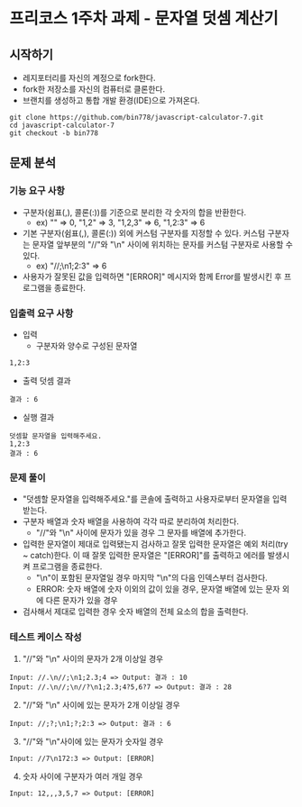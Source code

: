 # 프리코스 1주차 과제 - 문자열 덧셈 계산기

## 시작하기

- 레지포터리를 자신의 계정으로 fork한다.
- fork한 저장소를 자신의 컴퓨터로 클론한다.
- 브랜치를 생성하고 통합 개발 환경(IDE)으로 가져온다.

```git
git clone https://github.com/bin778/javascript-calculator-7.git
cd javascript-calculator-7
git checkout -b bin778
```

## 문제 분석

### 기능 요구 사항

- 구분자(쉼표(,), 콜론(:))를 기준으로 분리한 각 숫자의 합을 반환한다.
  - ex) "" => 0, "1,2" => 3, "1,2,3" => 6, "1,2:3" => 6
- 기본 구분자(쉼표(,), 콜론(:)) 외에 커스텀 구분자를 지정할 수 있다. 커스텀 구분자는 문자열 앞부분의 "//"와 "\n" 사이에 위치하는 문자를 커스텀 구분자로 사용할 수 있다.
  - ex) "//;\n1;2:3" => 6
- 사용자가 잘못된 값을 입력하면 "[ERROR]" 메시지와 함께 Error를 발생시킨 후 프로그램을 종료한다.

### 입출력 요구 사항

- 입력
  - 구분자와 양수로 구성된 문자열

```
1,2:3
```

- 출력
  덧셈 결과

```
결과 : 6
```

- 실행 결과

```
덧셈할 문자열을 입력해주세요.
1,2:3
결과 : 6
```

### 문제 풀이

- "덧셈할 문자열을 입력해주세요."를 콘솔에 출력하고 사용자로부터 문자열을 입력받는다.
- 구분자 배열과 숫자 배열을 사용하여 각각 따로 분리하여 처리한다.
  - "//"와 "\n" 사이에 문자가 있을 경우 그 문자를 배열에 추가한다.
- 입력한 문자열이 제대로 입력됐는지 검사하고 잘못 입력한 문자열은 예외 처리(try ~ catch)한다. 이 때 잘못 입력한 문자열은 "[ERROR]"를 출력하고 에러를 발생시켜 프로그램을 종료한다.
  - "\n"이 포함된 문자열일 경우 마지막 "\n"의 다음 인덱스부터 검사한다.
  - ERROR: 숫자 배열에 숫자 이외의 값이 있을 경우, 문자열 배열에 있는 문자 외에 다른 문자가 있을 경우
- 검사해서 제대로 입력한 경우 숫자 배열의 전체 요소의 합을 출력한다.

### 테스트 케이스 작성

1. "//"와 "\n" 사이의 문자가 2개 이상일 경우
```
Input: //.\n//;\n1;2.3;4 => Output: 결과 : 10
Input: //.\n//;\n//?\n1;2.3;4?5,6?7 => Output: 결과 : 28
```

2. "//"와 "\n" 사이에 있는 문자가 2개 이상일 경우
```
Input: //;?;\n1;?;2:3 => Output: 결과 : 6
```

3. "//"와 "\n"사이에 있는 문자가 숫자일 경우
```
Input: //7\n172:3 => Output: [ERROR]
```

4. 숫자 사이에 구분자가 여러 개일 경우
```
Input: 12,,,3,5,7 => Output: [ERROR]
```
